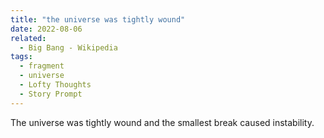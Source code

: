 ```yaml
---
title: "the universe was tightly wound"
date: 2022-08-06
related:
  - Big Bang - Wikipedia
tags:
  - fragment
  - universe
  - Lofty Thoughts
  - Story Prompt
---
```

The universe was tightly wound and the smallest break caused instability.
